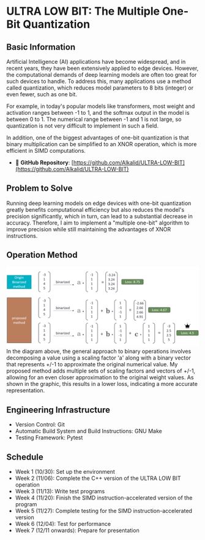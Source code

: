 # ULTRA LOW BIT: The Multiple One-Bit Quantization

## Basic Information
Artificial Intelligence (AI) applications have become widespread, and in recent
years, they have been extensively applied to edge devices. However, the 
computational demands of deep learning models are often too great for such 
devices to handle. To address this, many applications use a method called 
quantization, which reduces model parameters to 8 bits (integer) or even fewer, 
such as one bit. 

For example, in today's popular models like transformers, most weight and 
activation ranges between -1 to 1, and the softmax output in the model is 
between 0 to 1. The numerical range between -1 and 1 is not large, so 
quantization is not very difficult to implement in such a field.

In addition, one of the biggest advantages of one-bit quantization is that 
binary multiplication can be simplified to an XNOR operation, which is more 
efficient in SIMD computations.

- 📂 **GitHub Repository**: [https://github.com/Alkalid/ULTRA-LOW-BIT](https://github.com/Alkalid/ULTRA-LOW-BIT)

## Problem to Solve
Running deep learning models on edge devices with one-bit quantization greatly
benefits computational efficiency but also reduces the model's precision 
significantly, which in turn, can lead to a substantial decrease in accuracy. 
Therefore, I aim to implement a "multiple one-bit" algorithm to improve 
precision while still maintaining the advantages of XNOR instructions.

## Operation Method
![](./img/propose_method.png)
In the diagram above, the general approach to binary operations involves 
decomposing a value using a scaling factor 'a' along with a binary vector 
that represents +/-1 to approximate the original numerical value. My 
proposed method adds multiple sets of scaling factors and vectors of +/-1,
allowing for an even closer approximation to the original weight values. 
As shown in the graphic, this results in a lower loss, indicating a more
accurate representation.


## Engineering Infrastructure
- Version Control: Git
- Automatic Build System and Build Instructions: GNU Make
- Testing Framework: Pytest

## Schedule
- Week 1 (10/30): Set up the environment
- Week 2 (11/06): Complete the C++ version of the ULTRA LOW BIT operation
- Week 3 (11/13): Write test programs
- Week 4 (11/20): Finish the SIMD instruction-accelerated version of the program
- Week 5 (11/27): Complete testing for the SIMD instruction-accelerated version
- Week 6 (12/04): Test for performance
- Week 7 (12/11 onwards): Prepare for presentation
